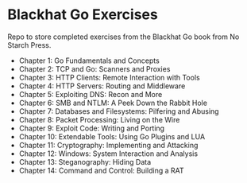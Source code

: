 # Blackhat Go Exercises
Repo to store completed exercises from the Blackhat Go book from No Starch Press. 

- Chapter 1: Go Fundamentals and Concepts
- Chapter 2: TCP and Go: Scanners and Proxies
- Chapter 3: HTTP Clients: Remote Interaction with Tools
- Chapter 4: HTTP Servers: Routing and Middleware
- Chapter 5: Exploiting DNS: Recon and More
- Chapter 6: SMB and NTLM: A Peek Down the Rabbit Hole
- Chapter 7: Databases and Filesystems: Pilfering and Abusing
- Chapter 8: Packet Processing: Living on the Wire
- Chapter 9: Exploit Code: Writing and Porting
- Chapter 10: Extendable Tools: Using Go Plugins and LUA
- Chapter 11: Cryptography: Implementing and Attacking
- Chapter 12: Windows: System Interaction and Analysis
- Chapter 13: Steganography: Hiding Data
- Chapter 14: Command and Control: Building a RAT
